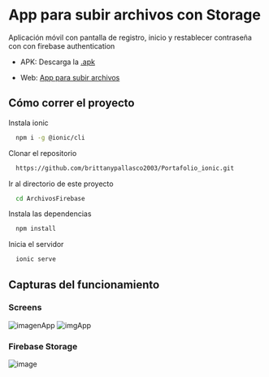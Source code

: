 # App para subir archivos con Storage

Aplicación móvil con pantalla de registro, inicio y restablecer contraseña con con firebase authentication
 
- APK: Descarga la [.apk](ArchivosFireBase/src/assets/app-debug.apk)

- Web: [App para subir archivos](https://a-fa60d.web.app/home)


## Cómo correr el proyecto

Instala ionic

```bash
  npm i -g @ionic/cli 
```


Clonar el repositorio

```bash
  https://github.com/brittanypallasco2003/Portafolio_ionic.git
```

Ir al directorio de este proyecto

```bash
  cd ArchivosFirebase
```

Instala las dependencias

```bash
  npm install
```

Inicia el servidor

```bash
  ionic serve
```

## Capturas del funcionamiento

### Screens
![imagenApp](https://github.com/brittanypallasco2003/Portafolio_ionic/assets/117743650/c1e51324-4175-4e3c-b54f-161933fb80bf)
![imgApp](https://github.com/brittanypallasco2003/Portafolio_ionic/assets/117743650/10b6639b-4ffc-4d3b-9bd2-2361cfa14c52)


### Firebase Storage
![image](https://github.com/brittanypallasco2003/Portafolio_ionic/assets/117743650/c30a7897-2aca-4d86-9659-646afae92003)




